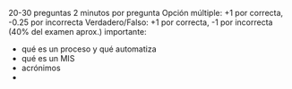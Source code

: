 20-30 preguntas
2 minutos por pregunta
Opción múltiple: +1 por correcta, -0.25 por incorrecta
Verdadero/Falso: +1 por correcta, -1 por incorrecta (40% del examen aprox.)
importante:
- qué es un proceso y qué automatiza
- qué es un MIS
- acrónimos
- 
